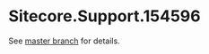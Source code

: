 # Sitecore.Support.154596

See [master branch](https://github.com/sitecoresupport/Sitecore.Support.154596) for details.